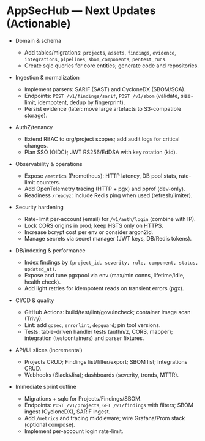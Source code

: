 # AppSecHub — Next Updates (Actionable)

- Domain & schema
  - Add tables/migrations: `projects`, `assets`, `findings`, `evidence`, `integrations`, `pipelines`, `sbom_components`, `pentest_runs`.
  - Create sqlc queries for core entities; generate code and repositories.

- Ingestion & normalization
  - Implement parsers: SARIF (SAST) and CycloneDX (SBOM/SCA).
  - Endpoints: `POST /v1/findings/sarif`, `POST /v1/sbom` (validate, size-limit, idempotent, dedup by fingerprint).
  - Persist evidence (later: move large artefacts to S3-compatible storage).

- AuthZ/tenancy
  - Extend RBAC to org/project scopes; add audit logs for critical changes.
  - Plan SSO (OIDC); JWT RS256/EdDSA with key rotation (kid).

- Observability & operations
  - Expose `/metrics` (Prometheus): HTTP latency, DB pool stats, rate-limit counters.
  - Add OpenTelemetry tracing (HTTP + pgx) and pprof (dev-only).
  - Readiness `/readyz`: include Redis ping when used (refresh/limiter).

- Security hardening
  - Rate-limit per-account (email) for `/v1/auth/login` (combine with IP).
  - Lock CORS origins in prod; keep HSTS only on HTTPS.
  - Increase bcrypt cost per env or consider argon2id.
  - Manage secrets via secret manager (JWT keys, DB/Redis tokens).

- DB/indexing & performance
  - Index findings by `(project_id, severity, rule, component, status, updated_at)`.
  - Expose and tune pgxpool via env (max/min conns, lifetime/idle, health check).
  - Add light retries for idempotent reads on transient errors (pgx).

- CI/CD & quality
  - GitHub Actions: build/test/lint/govulncheck; container image scan (Trivy).
  - Lint: add `gosec`, `errorlint`, `depguard`; pin tool versions.
  - Tests: table-driven handler tests (authn/z, CORS, mapper); integration (testcontainers) and parser fixtures.

- API/UI slices (incremental)
  - Projects CRUD; Findings list/filter/export; SBOM list; Integrations CRUD.
  - Webhooks (Slack/Jira); dashboards (severity, trends, MTTR).

- Immediate sprint outline
  - Migrations + sqlc for Projects/Findings/SBOM.
  - Endpoints: `POST /v1/projects`, `GET /v1/findings` with filters; SBOM ingest (CycloneDX), SARIF ingest.
  - Add `/metrics` and tracing middleware; wire Grafana/Prom stack (optional compose).
  - Implement per-account login rate-limit.


